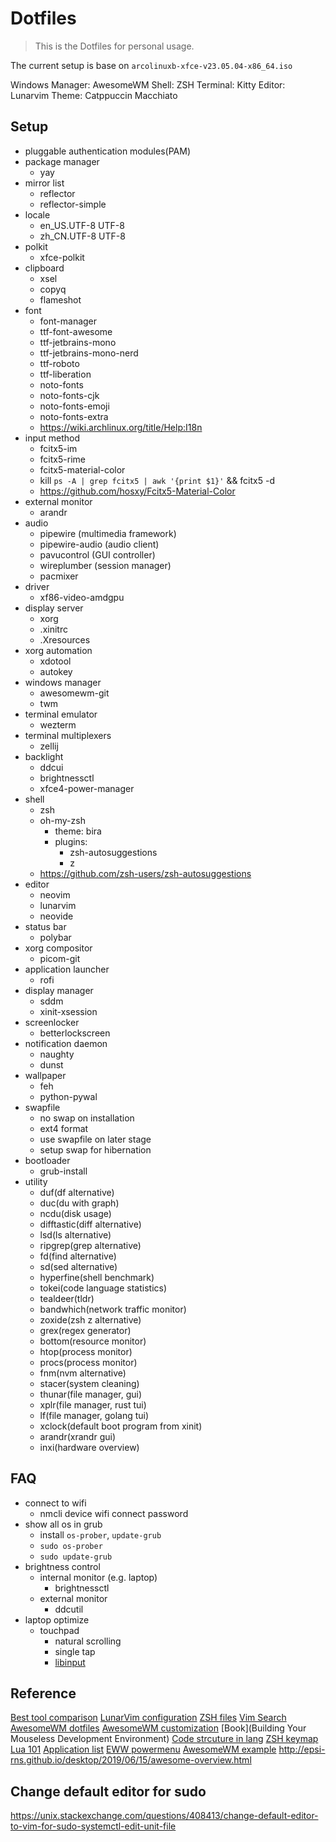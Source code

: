 # Dotfiles

> This is the Dotfiles for personal usage.

The current setup is base on `arcolinuxb-xfce-v23.05.04-x86_64.iso`

Windows Manager: AwesomeWM
Shell: ZSH
Terminal: Kitty
Editor: Lunarvim
Theme: Catppuccin Macchiato

## Setup

- pluggable authentication modules(PAM)
- package manager
  - yay
- mirror list
  - reflector
  - reflector-simple
- locale
  - en_US.UTF-8 UTF-8
  - zh_CN.UTF-8 UTF-8
- polkit
  - xfce-polkit
- clipboard
  - xsel
  - copyq
  - flameshot
- font
  - font-manager
  - ttf-font-awesome
  - ttf-jetbrains-mono
  - ttf-jetbrains-mono-nerd
  - ttf-roboto
  - ttf-liberation
  - noto-fonts
  - noto-fonts-cjk
  - noto-fonts-emoji
  - noto-fonts-extra
  - <https://wiki.archlinux.org/title/Help:I18n>
- input method
  - fcitx5-im
  - fcitx5-rime
  - fcitx5-material-color
  - kill `ps -A | grep fcitx5 | awk '{print $1}'` && fcitx5 -d
  - <https://github.com/hosxy/Fcitx5-Material-Color>
- external monitor
  - arandr
- audio
  - pipewire (multimedia framework)
  - pipewire-audio (audio client)
  - pavucontrol (GUI controller)
  - wireplumber (session manager)
  - pacmixer
- driver
  - xf86-video-amdgpu
- display server
  - xorg
  - .xinitrc
  - .Xresources
- xorg automation
  - xdotool
  - autokey
- windows manager
  - awesomewm-git
  - twm
- terminal emulator
  - wezterm
- terminal multiplexers
  - zellij
- backlight
  - ddcui
  - brightnessctl
  - xfce4-power-manager
- shell
  - zsh
  - oh-my-zsh
    - theme: bira
    - plugins:
      - zsh-autosuggestions
      - z
  - <https://github.com/zsh-users/zsh-autosuggestions>
- editor
  - neovim
  - lunarvim
  - neovide
- status bar
  - polybar
- xorg compositor
  - picom-git
- application launcher
  - rofi
- display manager
  - sddm
  - xinit-xsession
- screenlocker
  - betterlockscreen
- notification daemon
  - naughty
  - dunst
- wallpaper
  - feh
  - python-pywal
- swapfile
  - no swap on installation
  - ext4 format
  - use swapfile on later stage
  - setup swap for hibernation
- bootloader
  - grub-install
- utility
  - duf(df alternative)
  - duc(du with graph)
  - ncdu(disk usage)
  - difftastic(diff alternative)
  - lsd(ls alternative)
  - ripgrep(grep alternative)
  - fd(find alternative)
  - sd(sed alternative)
  - hyperfine(shell benchmark)
  - tokei(code language statistics)
  - tealdeer(tldr)
  - bandwhich(network traffic monitor)
  - zoxide(zsh z alternative)
  - grex(regex generator)
  - bottom(resource monitor)
  - htop(process monitor)
  - procs(process monitor)
  - fnm(nvm alternative)
  - stacer(system cleaning)
  - thunar(file manager, gui)
  - xplr(file manager, rust tui)
  - lf(file manager, golang tui)
  - xclock(default boot program from xinit)
  - arandr(xrandr gui)
  - inxi(hardware overview)

## FAQ

- connect to wifi
  - nmcli device wifi connect <SSID> password <PW>
- show all os in grub
  - install `os-prober`, `update-grub`
  - `sudo os-prober`
  - `sudo update-grub`
- brightness control
  - internal monitor (e.g. laptop)
    - brightnessctl
  - external monitor
    - ddcutil
- laptop optimize
  - touchpad
    - natural scrolling
    - single tap
    - [libinput](https://wiki.archlinux.org/title/Libinput#Via_Xorg_configuration_file)

## Reference

[Best tool comparison](https://www.linuxlinks.com/ClipboardManagers/)
[LunarVim configuration](https://www.lunarvim.org/docs/faq#how-do-i-use-lunarvim-in-neovide)
[ZSH files](https://apple.stackexchange.com/questions/388622/zsh-zprofile-zshrc-zlogin-what-goes-where)
[Vim Search](https://thevaluable.dev/vim-search-find-replace/)
[AwesomeWM dotfiles](https://github.com/AlphaTechnolog/dotfiles)
[AwesomeWM customization](http://epsi-rns.github.io/desktop/2019/06/15/awesome-overview.html)
[Book](Building Your Mouseless Development Environment)
[Code strcuture in lang](https://github.com/epsi-rns/case-examples)
[ZSH keymap](https://thevaluable.dev/zsh-line-editor-configuration-mouseless/)
[Lua 101](https://epsi.bitbucket.io/lambda/2020/11/16/playing-with-records-lua-01/)
[Application list](https://wiki.archlinux.org/title/List_of_applications#top-page)
[EWW powermenu](https://dharmx.is-a.dev/eww-powermenu/)
[AwesomeWM example](https://github.com/muammar/awesome/blob/master/autostart.lua)
<http://epsi-rns.github.io/desktop/2019/06/15/awesome-overview.html>

## Change default editor for sudo

<https://unix.stackexchange.com/questions/408413/change-default-editor-to-vim-for-sudo-systemctl-edit-unit-file>
